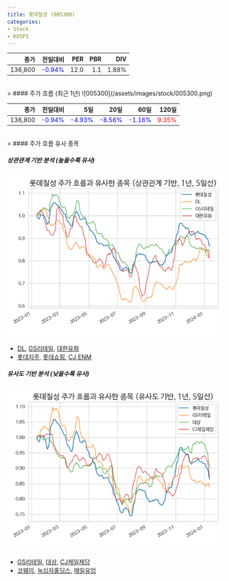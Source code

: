 ```yaml
---
title: 롯데칠성 (005300)
categories:
- Stock
- KOSPI
---
```


|종가|전일대비|PER|PBR|DIV|
|---:|-------:|--:|--:|--:|
|136,800|<span style="color: blue">-0.94%</span>|12.0|1.1|1.88%|

<!-- more -->
<br>
> #### 주가 흐름 (최근 1년)
![005300](/assets/images/stock/005300.png)

|종가|전일대비|5일|20일|60일|120일|
|---:|-------:|--:|---:|---:|----:|
|136,800|<span style="color: blue">-0.94%</span>|<span style="color: blue">-4.93%</span>|<span style="color: blue">-8.56%</span>|<span style="color: blue">-1.16%</span>|<span style="color: red">9.35%</span>|

<br>
> #### 주가 흐름 유사 종목

##### 상관관계 기반 분석 (높을수록 유사)
![005300](/assets/images/stock/005300_corr.png)
- [DL](/000210/), [GS리테일](/007070/), [대한유화](/006650/)
- [롯데지주](/004990/), [롯데쇼핑](/023530/), [CJ ENM](/035760/)

##### 유사도 기반 분석 (낮을수록 유사)	
![005300](/assets/images/stock/005300_sim.png)
- [GS리테일](/007070/), [대상](/001680/), [CJ제일제당](/097950/)
- [코웨이](/021240/), [녹십자홀딩스](/005250/), [매일유업](/267980/)